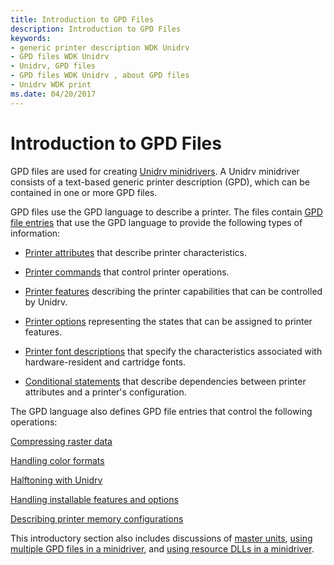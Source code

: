 ```yaml
---
title: Introduction to GPD Files
description: Introduction to GPD Files
keywords:
- generic printer description WDK Unidrv
- GPD files WDK Unidrv
- Unidrv, GPD files
- GPD files WDK Unidrv , about GPD files
- Unidrv WDK print
ms.date: 04/20/2017
---
```


# Introduction to GPD Files





GPD files are used for creating [Unidrv minidrivers](unidrv-minidrivers.md). A Unidrv minidriver consists of a text-based generic printer description (GPD), which can be contained in one or more GPD files.

GPD files use the GPD language to describe a printer. The files contain [GPD file entries](gpd-file-entries.md) that use the GPD language to provide the following types of information:

-   [Printer attributes](printer-attributes.md) that describe printer characteristics.

-   [Printer commands](printer-commands.md) that control printer operations.

-   [Printer features](printer-features.md) describing the printer capabilities that can be controlled by Unidrv.

-   [Printer options](printer-options.md) representing the states that can be assigned to printer features.

-   [Printer font descriptions](printer-font-descriptions.md) that specify the characteristics associated with hardware-resident and cartridge fonts.

-   [Conditional statements](conditional-statements.md) that describe dependencies between printer attributes and a printer's configuration.

The GPD language also defines GPD file entries that control the following operations:

[Compressing raster data](compressing-raster-data.md)

[Handling color formats](handling-color-formats.md)

[Halftoning with Unidrv](halftoning-with-unidrv.md)

[Handling installable features and options](handling-installable-features-and-options.md)

[Describing printer memory configurations](describing-printer-memory-configurations.md)

This introductory section also includes discussions of [master units](master-units.md), [using multiple GPD files in a minidriver](using-multiple-gpd-files-in-a-minidriver.md), and [using resource DLLs in a minidriver](using-resource-dlls-in-a-minidriver.md).

 

 




